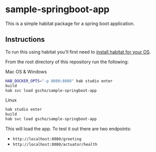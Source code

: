 # sample-springboot-app

This is a simple habitat package for a spring boot application.

## Instructions

To run this using habitat you'll first need to [install habitat for your OS](https://www.habitat.sh/docs/install-habitat/).

From the root directory of this repository run the following:

Mac OS & Windows

```bash
HAB_DOCKER_OPTS="-p 8080:8080" hab studio enter
build
hab svc load gscho/sample-springboot-app

```

Linux

```bash
hab studio enter
build
hab svc load gscho/sample-springboot-app

```

This will load the app. To test it out there are two endpoints:

- `http://localhost:8080/greeting`
- `http://localhost:8080/actuator/health`
